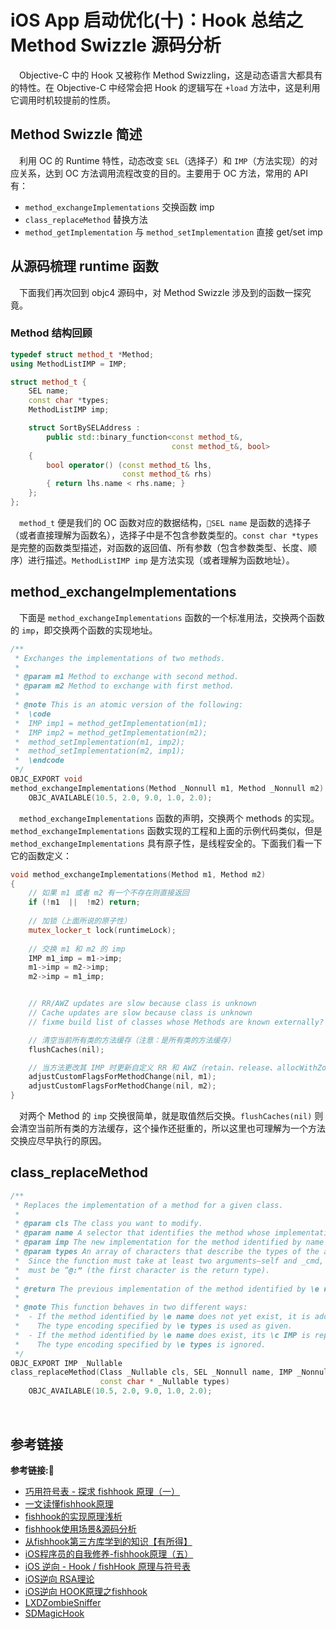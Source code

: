 # iOS App 启动优化(十)：Hook 总结之 Method Swizzle 源码分析

&emsp;Objective-C 中的 Hook 又被称作 Method Swizzling，这是动态语言大都具有的特性。在 Objective-C 中经常会把 Hook 的逻辑写在 `+load` 方法中，这是利用它调用时机较提前的性质。

## Method Swizzle 简述

&emsp;利用 OC 的 Runtime 特性，动态改变 `SEL`（选择子）和 `IMP`（方法实现）的对应关系，达到 OC 方法调用流程改变的目的。主要用于 OC 方法，常用的 API 有：

+ `method_exchangeImplementations` 交换函数 imp
+ `class_replaceMethod` 替换方法
+ `method_getImplementation` 与 `method_setImplementation` 直接 get/set imp

## 从源码梳理 runtime 函数

&emsp;下面我们再次回到 objc4 源码中，对 Method Swizzle 涉及到的函数一探究竟。

### Method 结构回顾

```c++
typedef struct method_t *Method;
using MethodListIMP = IMP;

struct method_t {
    SEL name;
    const char *types;
    MethodListIMP imp;

    struct SortBySELAddress :
        public std::binary_function<const method_t&,
                                    const method_t&, bool>
    {
        bool operator() (const method_t& lhs,
                         const method_t& rhs)
        { return lhs.name < rhs.name; }
    };
};
```

&emsp;`method_t` 便是我们的 OC 函数对应的数据结构，`SEL name` 是函数的选择子（或者直接理解为函数名），选择子中是不包含参数类型的。`const char *types` 是完整的函数类型描述，对函数的返回值、所有参数（包含参数类型、长度、顺序）进行描述。`MethodListIMP imp` 是方法实现（或者理解为函数地址）。

## method_exchangeImplementations

&emsp;下面是 `method_exchangeImplementations` 函数的一个标准用法，交换两个函数的 `imp`，即交换两个函数的实现地址。

```c++
/** 
 * Exchanges the implementations of two methods.
 * 
 * @param m1 Method to exchange with second method.
 * @param m2 Method to exchange with first method.
 * 
 * @note This is an atomic version of the following:
 *  \code 
 *  IMP imp1 = method_getImplementation(m1);
 *  IMP imp2 = method_getImplementation(m2);
 *  method_setImplementation(m1, imp2);
 *  method_setImplementation(m2, imp1);
 *  \endcode
 */
OBJC_EXPORT void
method_exchangeImplementations(Method _Nonnull m1, Method _Nonnull m2) 
    OBJC_AVAILABLE(10.5, 2.0, 9.0, 1.0, 2.0);
```

&emsp;`method_exchangeImplementations` 函数的声明，交换两个 methods 的实现。`method_exchangeImplementations` 函数实现的工程和上面的示例代码类似，但是 `method_exchangeImplementations` 具有原子性，是线程安全的。下面我们看一下它的函数定义：

```c++
void method_exchangeImplementations(Method m1, Method m2)
{
    // 如果 m1 或者 m2 有一个不存在则直接返回
    if (!m1  ||  !m2) return;
    
    // 加锁（上面所说的原子性）
    mutex_locker_t lock(runtimeLock);
    
    // 交换 m1 和 m2 的 imp
    IMP m1_imp = m1->imp;
    m1->imp = m2->imp;
    m2->imp = m1_imp;


    // RR/AWZ updates are slow because class is unknown
    // Cache updates are slow because class is unknown
    // fixme build list of classes whose Methods are known externally?

    // 清空当前所有类的方法缓存（注意：是所有类的方法缓存）
    flushCaches(nil);

    // 当方法更改其 IMP 时更新自定义 RR 和 AWZ（retain、release、allocWithZone 函数）
    adjustCustomFlagsForMethodChange(nil, m1);
    adjustCustomFlagsForMethodChange(nil, m2);
}
```

&emsp;对两个 Method 的 `imp` 交换很简单，就是取值然后交换。`flushCaches(nil)` 则会清空当前所有类的方法缓存，这个操作还挺重的，所以这里也可理解为一个方法交换应尽早执行的原因。  

## class_replaceMethod

```c++
/** 
 * Replaces the implementation of a method for a given class.
 * 
 * @param cls The class you want to modify.
 * @param name A selector that identifies the method whose implementation you want to replace.
 * @param imp The new implementation for the method identified by name for the class identified by cls.
 * @param types An array of characters that describe the types of the arguments to the method. 
 *  Since the function must take at least two arguments—self and _cmd, the second and third characters
 *  must be “@:” (the first character is the return type).
 * 
 * @return The previous implementation of the method identified by \e name for the class identified by \e cls.
 * 
 * @note This function behaves in two different ways:
 *  - If the method identified by \e name does not yet exist, it is added as if \c class_addMethod were called. 
 *    The type encoding specified by \e types is used as given.
 *  - If the method identified by \e name does exist, its \c IMP is replaced as if \c method_setImplementation were called.
 *    The type encoding specified by \e types is ignored.
 */
OBJC_EXPORT IMP _Nullable
class_replaceMethod(Class _Nullable cls, SEL _Nonnull name, IMP _Nonnull imp, 
                    const char * _Nullable types) 
    OBJC_AVAILABLE(10.5, 2.0, 9.0, 1.0, 2.0);
```

&emsp;










## 参考链接
**参考链接:🔗**
+ [巧用符号表 - 探求 fishhook 原理（一）](https://www.desgard.com/iOS-Source-Probe/C/fishhook/%E5%B7%A7%E7%94%A8%E7%AC%A6%E5%8F%B7%E8%A1%A8%20-%20%E6%8E%A2%E6%B1%82%20fishhook%20%E5%8E%9F%E7%90%86%EF%BC%88%E4%B8%80%EF%BC%89.html)
+ [一文读懂fishhook原理](https://juejin.cn/post/6857699952563978247)
+ [fishhook的实现原理浅析](https://juejin.cn/post/6844903789783154702)
+ [fishhook使用场景&源码分析](https://juejin.cn/post/6844903793008574477)
+ [从fishhook第三方库学到的知识【有所得】](https://juejin.cn/post/6915680287049383944)
+ [iOS程序员的自我修养-fishhook原理（五）](https://juejin.cn/post/6844903926051897358)
+ [iOS 逆向 - Hook / fishHook 原理与符号表](https://juejin.cn/post/6844903992904908814)
+ [iOS逆向 RSA理论](https://juejin.cn/post/6844903989666906125)
+ [iOS逆向 HOOK原理之fishhook](https://juejin.cn/post/6845166890772332552)
+ [LXDZombieSniffer](https://github.com/sindrilin/LXDZombieSniffer)
+ [SDMagicHook](https://github.com/cloverapp1/SDMagicHook)
